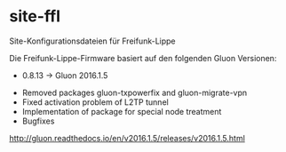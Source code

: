 # site-ffl
Site-Konfigurationsdateien für Freifunk-Lippe

Die Freifunk-Lippe-Firmware basiert auf den folgenden Gluon Versionen:

* 0.8.13 -> Gluon 2016.1.5

- Removed packages gluon-txpowerfix and gluon-migrate-vpn
- Fixed activation problem of L2TP tunnel
- Implementation of package for special node treatment
- Bugfixes

http://gluon.readthedocs.io/en/v2016.1.5/releases/v2016.1.5.html
